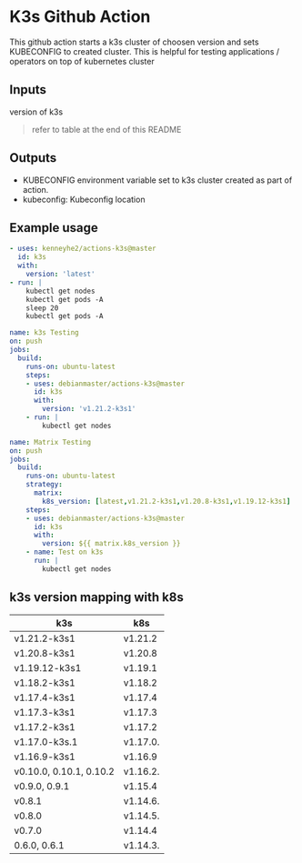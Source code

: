 # K3s Github Action

This github action starts a k3s cluster of choosen version and sets KUBECONFIG to created cluster.
This is helpful for testing applications /  operators on top of kubernetes cluster

## Inputs
version of k3s  
> refer to table at the end of this README

## Outputs
* KUBECONFIG environment variable set to k3s cluster created as part of action.
* kubeconfig: Kubeconfig location 
## Example usage
```yaml
- uses: kenneyhe2/actions-k3s@master
  id: k3s
  with:
    version: 'latest'
- run: |
    kubectl get nodes
    kubectl get pods -A
    sleep 20
    kubectl get pods -A
```
```yaml
name: k3s Testing
on: push
jobs:
  build:
    runs-on: ubuntu-latest
    steps:
    - uses: debianmaster/actions-k3s@master
      id: k3s
      with:
        version: 'v1.21.2-k3s1'
    - run: |
        kubectl get nodes
```

```yaml
name: Matrix Testing
on: push
jobs:
  build:
    runs-on: ubuntu-latest
    strategy:
      matrix:
        k8s_version: [latest,v1.21.2-k3s1,v1.20.8-k3s1,v1.19.12-k3s1]
    steps:
    - uses: debianmaster/actions-k3s@master
      id: k3s
      with:
        version: ${{ matrix.k8s_version }}
    - name: Test on k3s
      run: |
        kubectl get nodes
```

## k3s version mapping with k8s
| k3s                       | k8s      |
|---------------------------|----------|
| v1.21.2-k3s1              | v1.21.2  |
| v1.20.8-k3s1              | v1.20.8  |
| v1.19.12-k3s1             | v1.19.1  |
| v1.18.2-k3s1              | v1.18.2  |
| v1.17.4-k3s1              | v1.17.4  |
| v1.17.3-k3s1              | v1.17.3  |
| v1.17.2-k3s1              | v1.17.2  |
| v1.17.0-k3s.1             | v1.17.0. |
| v1.16.9-k3s1              | v1.16.9  |
| v0.10.0, 0.10.1, 0.10.2   | v1.16.2. |
| v0.9.0, 0.9.1             | v1.15.4  |
| v0.8.1                    | v1.14.6. |
| v0.8.0                    | v1.14.5. |
| v0.7.0                    | v1.14.4  |
| 0.6.0, 0.6.1              | v1.14.3. |
